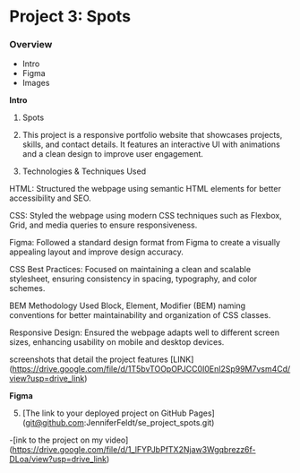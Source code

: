 # Project 3: Spots

### Overview

- Intro
- Figma
- Images

**Intro**

1. Spots

2. This project is a responsive portfolio website that showcases projects, skills, and contact details. It features an interactive UI with animations and a clean design to improve user engagement.

3. Technologies & Techniques Used

HTML: Structured the webpage using semantic HTML elements for better accessibility and SEO.

CSS: Styled the webpage using modern CSS techniques such as Flexbox, Grid, and media queries to ensure responsiveness.

Figma: Followed a standard design format from Figma to create a visually appealing layout and improve design accuracy.

CSS Best Practices: Focused on maintaining a clean and scalable stylesheet, ensuring consistency in spacing, typography, and color schemes.

BEM Methodology Used Block, Element, Modifier (BEM) naming conventions for better maintainability and organization of CSS classes.

Responsive Design: Ensured the webpage adapts well to different screen sizes, enhancing usability on mobile and desktop devices.

screenshots that detail the project features [LINK] (https://drive.google.com/file/d/1T5bvTOOpOPJCC0I0Enl2Sp99M7vsm4Cd/view?usp=drive_link)

**Figma**

5. [The link to your deployed project on GitHub Pages] (git@github.com:JenniferFeldt/se_project_spots.git)

-[ink to the project on my video] (https://drive.google.com/file/d/1_lFYPJbPfTX2Njaw3Wgqbrezz6f-DLoa/view?usp=drive_link)
